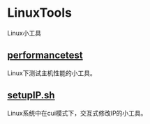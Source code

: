 # LinuxTools
Linux小工具

## [performancetest](performancetest)
Linux下测试主机性能的小工具。

## [setupIP.sh](setupIP.sh)
Linux系统中在cui模式下，交互式修改IP的小工具。
